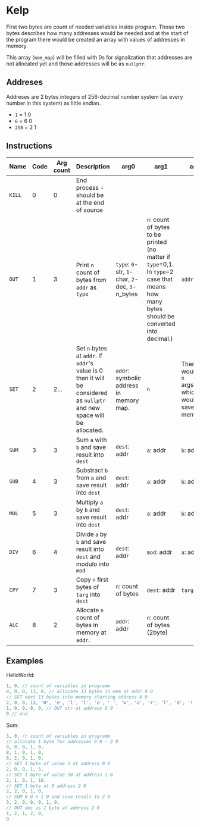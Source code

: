 # Kelp

First two bytes are count of needed variables inside program. Those two bytes describes how many addresses would be needed and at the start of the program there would be created an array with values of addresses in memory.

This array (`mem_map`) will be filled with 0s for signalization that addresses are not allocated yet and those addresses will be as `nullptr`.

## Addreses

Addreses are 2 bytes integers of 256-decimal number system (as every number in this system) as little endian.

- `1` = 1 0
- `6` = 6 0
- `258` = 2 1

## Instructions

| Name | Code | Arg count | Description | arg0 | arg1 | arg2 | arg3 |
| --- | --- | --- | --- | --- | --- | --- | --- |
| `KILL` | 0 | 0 | End process - should be at the end of source | 
| `OUT` | 1 | 3 | Print `n` count of bytes from `addr` as `type` | `type`: `0`-str, `1`-char, `2`-dec, `3`-n_bytes | `n`: count of bytes to be printed (no matter if `type`=0,1. In `type`=2 case that means how many bytes should be converted into decimal.) | `addr`: addr |
| `SET` | 2 | 2... | Set `n` bytes at `addr`. If `addr`'s value is 0 than it will be considered as `nullptr` and new space will be allocated. | `addr`: symbolic address in memory map. | `n` | There would be `n` args/bytes which would be saved into memory. | 
| `SUM` | 3 | 3 | Sum `a` with `b` and save result into `dest` | `dest`: addr | `a`: addr | `b`: addr |
| `SUB` | 4 | 3 | Substract `b` from `a` and save result into `dest` | `dest`: addr | `a`: addr | `b`: addr |
| `MUL` | 5 | 3 | Multiply `a` by `b` and save result into `dest` | `dest`: addr | `a`: addr | `b`: addr |
| `DIV` | 6 | 4 | Divide `a` by `b` and save result into `dest` and modulo into `mod` | `dest`: addr | `mod`: addr | `a`: addr | `b`: addr |
| `CPY` | 7 | 3 | Copy `n` first bytes of `targ` into `dest` | `n`: count of bytes | `dest`: addr | `targ`: addr | 
| `ALC` | 8 | 2 | Allocate `n` count of bytes in memory at `addr`. | `addr`: addr | `n`: count of bytes (2byte) |

## Examples

HelloWorld:

```c
1, 0, // count of variables in programm
8, 0, 0, 13, 0, // allocate 13 bytes in mem at addr 0 0
// SET next 13 bytes into memory starting address 0 0
2, 0, 0, 13, 'H', 'e', 'l', 'l', 'o', ' ', 'w', 'o', 'r', 'l', 'd', '!', 0,
1, 0, 0, 0, 0, // OUT str at address 0 0
0 // end
```

Sum:
```c
3, 0, // count of variables in programm
// allocate 1 byte for addresses 0 0 - 2 0
8, 0, 0, 1, 0,
8, 1, 0, 1, 0,
8, 2, 0, 1, 0,
// SET 1 byte of value 5 at address 0 0
2, 0, 0, 1, 5,
// SET 1 byte of value 10 at address 1 0
2, 1, 0, 1, 10,
// SET 1 byte at 0 address 2 0
2, 2, 0, 1, 0,
// SUM 0 0 + 1 0 and save result in 2 0
3, 2, 0, 0, 0, 1, 0,
// OUT dec as 1 byte at address 2 0
1, 2, 1, 2, 0,
0
```